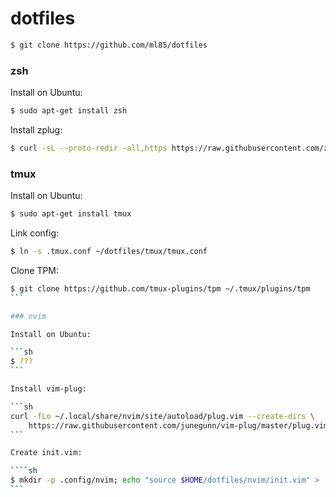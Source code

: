 # dotfiles

```sh
$ git clone https://github.com/ml85/dotfiles
```

### zsh

Install on Ubuntu:

```sh
$ sudo apt-get install zsh
```

Install zplug: 

```sh
$ curl -sL --proto-redir -all,https https://raw.githubusercontent.com/zplug/installer/master/installer.zsh | zsh
```

### tmux

Install on Ubuntu:

```sh
$ sudo apt-get install tmux
```

Link config:

```sh
$ ln -s .tmux.conf ~/dotfiles/tmux/tmux.conf
```

Clone TPM:

````sh
$ git clone https://github.com/tmux-plugins/tpm ~/.tmux/plugins/tpm
```

### nvim

Install on Ubuntu:

```sh
$ ???
```

Install vim-plug:

```sh
curl -fLo ~/.local/share/nvim/site/autoload/plug.vim --create-dirs \
    https://raw.githubusercontent.com/junegunn/vim-plug/master/plug.vim
```

Create init.vim:

````sh
$ mkdir -p .config/nvim; echo "source $HOME/dotfiles/nvim/init.vim" > .config/nvim/init.vim;
```
